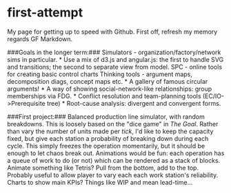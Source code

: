 # first-attempt
My page for getting up to speed with Github. First off, refresh my memory regards GF Markdown.

###Goals in the longer term:###
  Simulators - organization/factory/network sims in particular.
    * Use a mix of d3.js and angular.js: the first to handle SVG and transitions; the second to separate view from model.
  SPC - online tools for creating basic control charts
  Thinking tools - argument maps, decomposition diags, concept maps etc.
    * A gallery of famous circular arguments!
    * A way of showing social-network-like relationships: group memberships via FDG.
    * Conflict resolution and team-planning tools (EC/IO->Prerequisite tree)
    * Root-cause analysis: divergent and convergent forms.

###First project:###
Balanced production line simulator, with random breakdowns.
  This is loosely based on the "dice game" in *The Goal*.
  Rather than vary the number of units made per *tick*, I'd like to keep the capacity fixed, but give each station a probability of breaking down during each cycle. This simply freezes the operation momentarily, but it should be enough to let chaos break out.
  Animations would be fun: each operation has a queue of work to do (or not) which can be rendered as a stack of blocks. Animate something like Tetris? Pull from the bottom, add to the top.
  Probably useful to allow player to vary each each work station's reliability.
  Charts to show main KPIs? Things like WIP and mean lead-time...